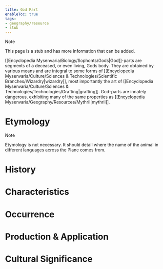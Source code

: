 ```yaml
---
title: God Part
enableToc: true
tags:
- geography/resource
- stub
---
```


> [!note]
> This page is a stub and has more information that can be added.

[[Encyclopedia Mysenvaria/Biology/Sophonts/Gods|God]]-parts are segments of a deceased, or even living, Gods body. They are obtained by various means and are integral to some forms of [[Encyclopedia Mysenvaria/Culture/Sciences & Technologies/Scientific Branches/Wizardry|wizardry]], most importantly the art of [[Encyclopedia Mysenvaria/Culture/Sciences & Technologies/Technologies/Grafting|grafting]]. God-parts are innately dangerous, exhibiting many of the same properties as [[Encyclopedia Mysenvaria/Geography/Resources/Mythril|mythril]]. 
# Etymology

> [!note]
> Etymology is not necessary. It should detail where the name of the animal in different languages across the Plane comes from.


# History

# Characteristics

# Occurrence

# Production & Application

# Cultural Significance
